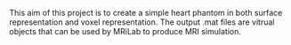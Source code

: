This aim of this project is to create a simple heart phantom in both surface representation and voxel representation.
The output .mat files are vitrual objects that can be used by MRiLab to produce MRI simulation.
